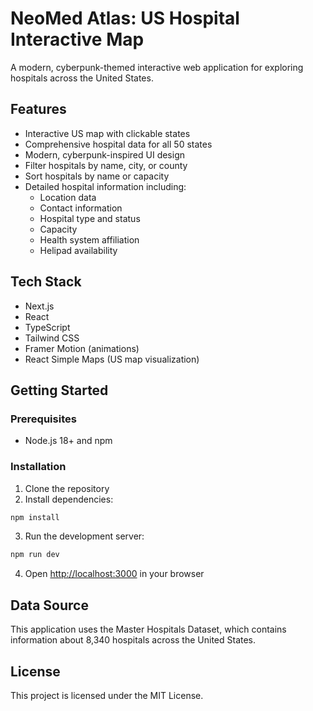 # NeoMed Atlas: US Hospital Interactive Map

A modern, cyberpunk-themed interactive web application for exploring hospitals across the United States.

## Features

- Interactive US map with clickable states
- Comprehensive hospital data for all 50 states
- Modern, cyberpunk-inspired UI design
- Filter hospitals by name, city, or county
- Sort hospitals by name or capacity
- Detailed hospital information including:
  - Location data
  - Contact information
  - Hospital type and status
  - Capacity
  - Health system affiliation
  - Helipad availability

## Tech Stack

- Next.js
- React
- TypeScript
- Tailwind CSS
- Framer Motion (animations)
- React Simple Maps (US map visualization)

## Getting Started

### Prerequisites

- Node.js 18+ and npm

### Installation

1. Clone the repository
2. Install dependencies:

```bash
npm install
```

3. Run the development server:

```bash
npm run dev
```

4. Open [http://localhost:3000](http://localhost:3000) in your browser

## Data Source

This application uses the Master Hospitals Dataset, which contains information about 8,340 hospitals across the United States.

## License

This project is licensed under the MIT License.
